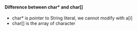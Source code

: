 #### Difference between char* and char[]
- char* is pointer to String literal, we cannot modify with a[i]
- char[] is the array of character